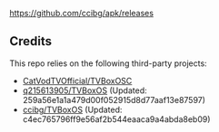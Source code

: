 https://github.com/ccibg/apk/releases

## Credits
This repo relies on the following third-party projects:
- [CatVodTVOfficial/TVBoxOSC](https://github.com/CatVodTVOfficial/TVBoxOSC)
- [q215613905/TVBoxOS](https://github.com/q215613905/TVBoxOS) (Updated: 259a56e1a1a479d00f052915d8d77aaf13e87597)
- [ccibg/TVBoxOS](https://github.com/takagen99/Box) (Updated: c4ec765796ff9e56af2b544eaaca9a4abda8eb09)
